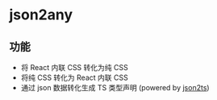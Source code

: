 # json2any

## 功能

- 将 React 内联 CSS 转化为纯 CSS
- 将纯 CSS 转化为 React 内联 CSS
- 通过 json 数据转化生成 TS 类型声明 (powered by [json2ts](https://github.com/beshanoe/json2ts))
